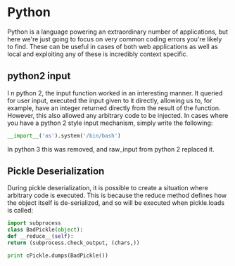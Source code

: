 # Python

Python is a language powering an extraordinary number of applications, but here we're just going to focus on very common coding errors you're likely to find. These can be useful in cases of both web applications as well as local and exploiting any of these is incredibly context specific.

## python2 input

In python 2, the input function worked in an interesting manner. It queried for user input, executed the input given to it directly, allowing us to, for example, have an integer returned directly from the result of the function. However, this also allowed any arbitrary code to be injected. In cases where you have a python 2 style input mechanism, simply write the following:

```python
__import__('os').system('/bin/bash')
```

In python 3 this was removed, and raw\_input from python 2 replaced it.

## Pickle Deserialization

During pickle deserialization, it is possible to create a situation where arbitrary code is executed. This is because the reduce method defines how the object itself is de-serialized, and so will be executed when pickle.loads is called:

```python
import subprocess
class BadPickle(object):
def __reduce__(self):
return (subprocess.check_output, (chars,))

print cPickle.dumps(BadPickle())
```

